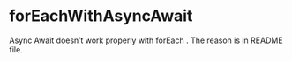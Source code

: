 # forEachWithAsyncAwait
Async Await doesn’t  work properly with forEach . The reason is in README file.
